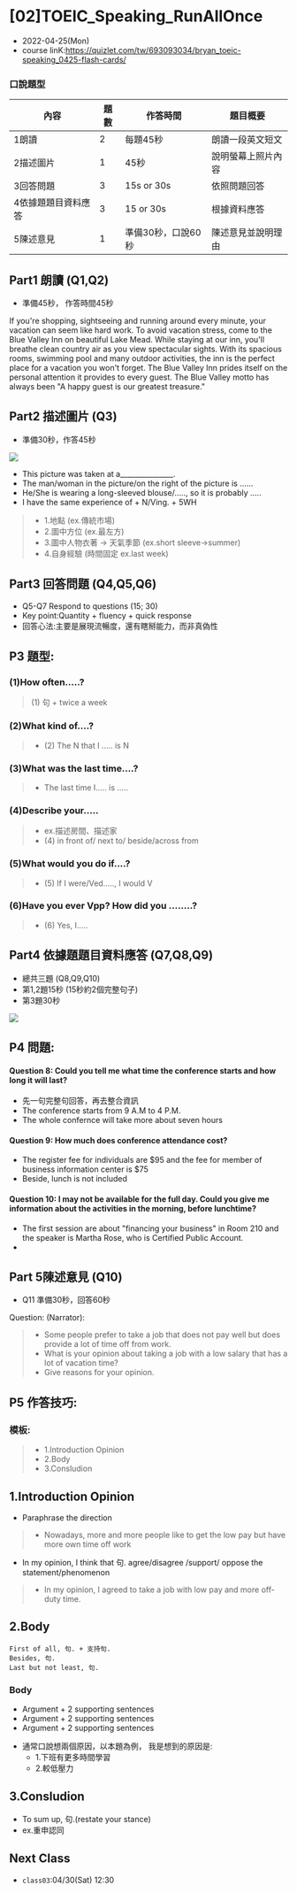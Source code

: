 # [02]TOEIC_Speaking_RunAllOnce

* 2022-04-25(Mon)
* course linK:https://quizlet.com/tw/693093034/bryan_toeic-speaking_0425-flash-cards/

### 口說題型

| 內容 | 題數  | 作答時間 | 題目概要|
| -------- | -------- | -------- |-------- |
| 1朗讀  | 2     | 每題45秒  |朗讀一段英文短文  |   |
| 2描述圖片  | 1     | 45秒     | 說明螢幕上照片內容    |
| 3回答問題  | 3  | 15s or 30s | 依照問題回答     |
| 4依據題題目資料應答| 3 | 15 or 30s | 根據資料應答 
| 5陳述意見 | 1 | 準備30秒，口說60秒 |陳述意見並說明理由 |

## Part1 朗讀 (Q1,Q2)
* 準備45秒， 作答時間45秒

If you're shopping, sightseeing and running around every minute, your vacation can seem like hard work. 
To avoid vacation stress, come to the Blue Valley Inn on beautiful Lake Mead. 
While staying at our inn, you'll breathe clean country air as you view spectacular sights. 
With its spacious rooms, swimming pool
and many outdoor activities, the inn is the perfect place for a vacation you won't forget. 
The Blue Valley Inn prides itself on the personal attention it provides to every guest. 
The Blue Valley motto has always been "A happy guest is our greatest treasure."

## Part2 描述圖片 (Q3)
* 準備30秒，作答45秒

![](https://i.imgur.com/QO1fQSu.png)

* This picture was taken at a_______________. 
* The man/woman in the picture/on the right of the picture is ......
* He/She is wearing a long-sleeved blouse/....., so it is probably .....
* I have the same experience of + N/Ving. + 5WH

> * 1.地點 (ex.傳統市場)
> * 2.圖中方位 (ex.最左方)
> * 3.圖中人物衣著 -> 天氣季節 (ex.short sleeve->summer)
> * 4.自身經驗 (時間固定 ex.last week)

## Part3 回答問題 (Q4,Q5,Q6)

* Q5-Q7 Respond to questions (15; 30)
* Key point:Quantity + fluency + quick response
* 回答心法:主要是展現流暢度，還有瞎掰能力，而非真偽性

## P3 題型:

### (1)How often.....?
> (1) 句 + twice a week

### (2)What kind of....?
> * (2) The N that I ..... is N

### (3)What was the last time....?
> * The last time I..... is .....

### (4)Describe your.....
> * ex.描述房間、描述家
> * (4) in front of/ next to/ beside/across from

### (5)What would you do if....?
> * (5) If I were/Ved....., I would V

### (6)Have you ever Vpp? How did you ........?

> * (6) Yes, I.....

## Part4 依據題題目資料應答 (Q7,Q8,Q9)

* 總共三題 (Q8,Q9,Q10)
* 第1,2題15秒 (15秒約2個完整句子)
* 第3題30秒


![](https://i.imgur.com/yz0QSRU.png)

## P4 問題:

#### Question 8: Could you tell me what time the conference starts and how long it will last?

* 先一句完整句回答，再去整合資訊
* The conference starts from 9 A.M to 4 P.M.
* The whole confernce will take more about seven hours

#### Question 9: How much does conference attendance cost?
* The register fee for individuals are $95 and the fee for member of business information center is $75
* Beside, lunch is not included

#### Question 10: I may not be available for the full day. Could you give me information about the activities in the morning, before lunchtime?
* The first session are about "financing your business" in Room 210 and the speaker is Martha Rose, who is Certified Public Account.
* 

## Part 5陳述意見 (Q10)
* Q11 準備30秒，回答60秒

Question:
(Narrator): 
> * Some people prefer to take a job that does not pay well but does provide a lot of time off from work. 
> * What is your opinion about taking a job with a low salary that has a lot of vacation time? 
> * Give reasons for your opinion.

## P5 作答技巧:

### 模板:
> * 1.Introduction Opinion
> * 2.Body
> * 3.Consludion

## 1.Introduction Opinion

 * Paraphrase the direction
 > * Nowadays, more and more people like to get the low pay but have more own time off work

* In my opinion, I think that 句.
agree/disagree /support/ oppose the statement/phenomenon

> * In my opinion, I agreed to take a job with low pay and more off-duty time.

## 2.Body
```
First of all, 句. + 支持句.
Besides, 句.
Last but not least, 句.
```
### Body
- Argument + 2 supporting sentences
- Argument + 2 supporting sentences
- Argument + 2 supporting sentences

* 通常口說想兩個原因，以本題為例，
我是想到的原因是: 
    * 1.下班有更多時間學習
    * 2.較低壓力

## 3.Consludion
* To sum up, 句.(restate your stance)
* ex.重申認同

## Next Class

* `class03`:04/30(Sat) 12:30
